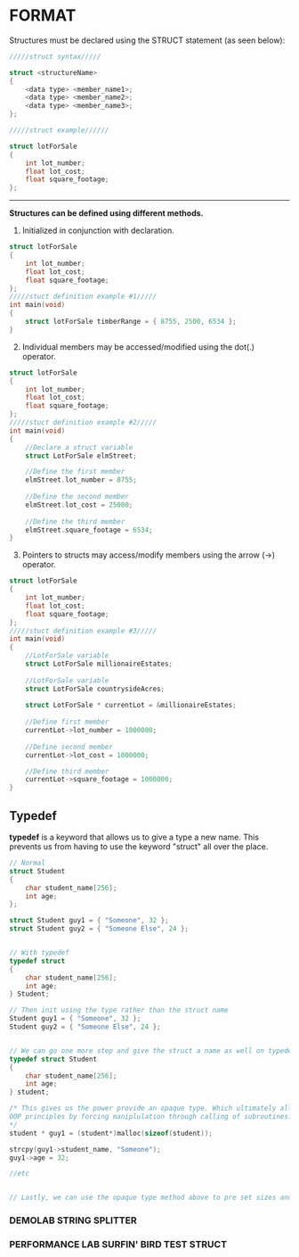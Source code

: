 # FORMAT

Structures must be declared using the STRUCT statement (as seen below):

```c
/////struct syntax/////

struct <structureName>
{
    <data type> <member_name1>;
    <data type> <member_name2>;
    <data type> <member_name3>;
};

/////struct example//////

struct lotForSale
{
    int lot_number;
    float lot_cost;
    float square_footage;
};
```
---

**Structures can be defined using different methods.**

1. Initialized in conjunction with declaration.
```c
struct lotForSale
{
    int lot_number;
    float lot_cost;
    float square_footage;
};
/////stuct definition example #1/////
int main(void)
{
    struct lotForSale timberRange = { 8755, 2500, 6534 };
}
```
2. Individual members may be accessed/modified using the dot(.) operator.
```c
struct lotForSale
{
    int lot_number;
    float lot_cost;
    float square_footage;
};
/////stuct definition example #2/////
int main(void)
{
    //Declare a struct variable
    struct LotForSale elmStreet;

    //Define the first member
    elmStreet.lot_number = 8755;
    
    //Define the second member
    elmStreet.lot_cost = 25000;
    
    //Define the third member
    elmStreet.square_footage = 6534;
}
```
3. Pointers to structs may access/modify members using the arrow (->) operator.
```c
struct lotForSale
{
    int lot_number;
    float lot_cost;
    float square_footage;
};
/////stuct definition example #3/////
int main(void)
{
    //LotForSale variable
    struct LotForSale millionaireEstates;
    
    //LotForSale variable
    struct LotForSale countrysideAcres;
    
    struct LotForSale * currentLot = &millionaireEstates;
    
    //Define first member
    currentLot->lot_number = 1000000;
    
    //Define second member
    currentLot->lot_cost = 1000000;

    //Define third member
    currentLot->square_footage = 1000000; 
}
```

## Typedef

**typedef** is a keyword that allows us to give a type a new name. This prevents us from having to use the keyword "struct" all over the place. 

```c
// Normal
struct Student
{
    char student_name[256];
    int age;
};

struct Student guy1 = { "Someone", 32 };
struct Student guy2 = { "Someone Else", 24 };


// With typedef 
typedef struct
{
    char student_name[256];
    int age;
} Student;

// Then init using the type rather than the struct name
Student guy1 = { "Someone", 32 };
Student guy2 = { "Someone Else", 24 };


// We can go one more step and give the struct a name as well on typedef
typedef struct Student
{
    char student_name[256];
    int age;
} student;

/* This gives us the power provide an opaque type. Which ultimately allows for data hiding and other 
OOP principles by forcing maniplulation through calling of subroutines. This will make more sense in C++. 
*/
student * guy1 = (student*)malloc(sizeof(student));

strcpy(guy1->student_name, "Someone");
guy1->age = 32;

//etc


// Lastly, we can use the opaque type method above to pre set sizes and act on the nodes individually. This will be displayed in the demonstration lab for linked lists

```

### DEMOLAB STRING SPLITTER

### PERFORMANCE LAB SURFIN' BIRD TEST STRUCT

